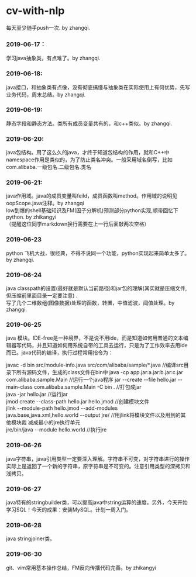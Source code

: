 # cv-with-nlp
每天至少随手push一次. by zhangqi.  
### 2019-06-17：  
学习java抽象类，有点难了。by zhangqi.
### 2019-06-18:
java接口，和抽象类有点像，没有彻底搞懂与抽象类在实际使用上有何优势，先写业务代码，周末总结。by zhangqi.
### 2019-06-19:
静态字段和静态方法。类所有成员变量共有的，和c++类似。by zhangqi.
### 2019-06-20:
java包结构。用了这么久的java，才终于知道包结构的作用，就和C++中namespace作用是类似的，为了防止类名冲突。一般采用域名倒写，比如com.alibaba.一级包名.二级包名.类名
### 2019-06-21:
java作用域。java的成员变量叫feild，成员函数叫method。作用域的说明见oopScope.java注释。by zhangqi  
low到爆的shell基础知识及FM(因子分解机)预测部分python实现,顺带回忆下python. by zhikangyi    
（提醒这位同学markdown换行需要在上一行后面敲两次空格）

### 2019-06-23
python 飞机大战，很经典，不得不说同一个功能，python实现起来简单太多了。by zhangqi.

### 2019-06-24
java classpath的设置(最好就是默认当前路径)和jar包的理解(其实就是压缩文件,但压缩前里面目录一定要注意) .  
写了几个二维数组(图像数据)处理的函数，转置，中值滤波，阈值处理。by zhangqi.
### 2019-06-25
java 模块。IDE-free是一种境界，不是说不用ide，而是知道如何用普通的文本编辑器写代码，并且知道如何用系统自带的工具去运行，只是为了工作效率去用ide而已。java代码的编译，执行过程常用指令为：


  javac -d bin src/module-info.java src/com/alibaba/sample/*.java     //编译src目录下所有源码文件，生成的class文件在bin中
  java -cp app.jar:a.jar:b.jar:c.jar com.alibaba.sample.Main  //运行一个java程序
  jar --create --file hello.jar --main-class com.alibaba.sample.Main -C bin .   //打包成jar  
  java -jar hello.jar  //运行jar  
  jmod create --class-path hello.jar hello.jmod  //创建模块文件  
  jlink --module-path hello.jmod --add-modules java.base,java.xml,hello.world --output jre/  //用jlink将模块文件以及用到的其他模块裁    减成最小的jre执行单元      
  jre/bin/java  --module hello.world     //执行jre 

### 2019-06-26
java字符串，java引用类型一定要深入理解。字符串不可变，对字符串进行的操作实际上是返回了一个新的字符串，原字符串是不可变的。注意引用类型的深拷贝和浅拷贝。
### 2019-06-27
java特有的stringbuilder类，可以提高java中string运算的速度。另外，今天开始学习SQL！今天的成果：安装MySQL。计划一周入门。
### 2019-06-28
java stringjoiner类。
### 2019-06-30
git、vim常用基本操作总结，FM反向传播代码完善。by zhikangyi  
